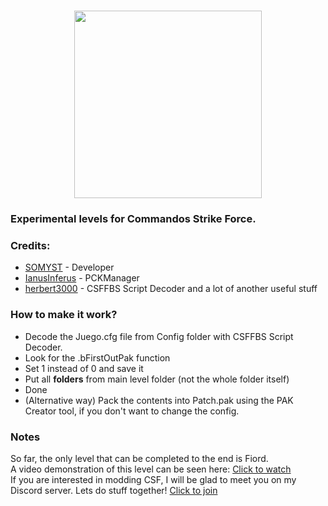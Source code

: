<h1 align="center">
    <picture>
      <img height="300px" style="margin: 0; padding: 0" src="https://repository-images.githubusercontent.com/818445819/e1d2c849-f525-437c-baa0-0e5a809a527c">
    </picture>
  </h1>
</a>

### Experimental levels for Commandos Strike Force.
### Credits:
- [SOMYST](https://github.com/SOMYST13) - Developer
- [IanusInferus](https://github.com/IanusInferus) - PCKManager
- [herbert3000](https://github.com/herbert3000) - CSFFBS Script Decoder and a lot of another useful stuff
###
### How to make it work?
- Decode the Juego.cfg file from Config folder with CSFFBS Script Decoder.
- Look for the .bFirstOutPak function
- Set 1 instead of 0 and save it
- Put all **folders** from main level folder (not the whole folder itself)
- Done
- (Alternative way) Pack the contents into Patch.pak using the PAK Creator tool, if you don't want to change the config.
###
### Notes
So far, the only level that can be completed to the end is Fiord.\
A video demonstration of this level can be seen here: [Click to watch](https://youtu.be/jmuH5L_SI-M)\
If you are interested in modding CSF, I will be glad to meet you on my Discord server. Lets do stuff together! [Click to join](https://discord.gg/fFwKXDQhNW)
